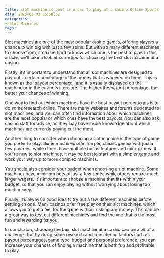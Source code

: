 ```yaml
---
title: slot machine is best in order to play at a casino Online Sports Betting
date: 2023-03-03 15:58:52
categories:
- Slot Machines
tags:
---
```

Slot machines are one of the most popular casino games, offering players a chance to win big with just a few spins. But with so many different machines to choose from, it can be hard to know which one is the best to play. In this article, we'll take a look at some tips for choosing the best slot machine at a casino.

Firstly, it's important to understand that all slot machines are designed to pay out a certain percentage of the money that is wagered on them. This is known as the 'payout percentage', and it is usually displayed on the machine or in the casino's literature. The higher the payout percentage, the better your chances of winning.

One way to find out which machines have the best payout percentages is to do some research online. There are many websites and forums dedicated to slot machines, and you can often find information about which machines are the most popular or which ones have the best payouts. You can also ask casino staff for advice, as they may have inside knowledge about which machines are currently paying out the most.

Another thing to consider when choosing a slot machine is the type of game you prefer to play. Some machines offer simple, classic games with just a few paylines, while others have multiple bonus features and mini-games. If you're new to slot machines, it may be best to start with a simpler game and work your way up to more complex machines.

You should also consider your budget when choosing a slot machine. Some machines have minimum bets of just a few cents, while others require much larger wagers. It's important to choose a machine that fits within your budget, so that you can enjoy playing without worrying about losing too much money.

Finally, it's always a good idea to try out a few different machines before settling on one. Many casinos offer free play on their slot machines, which allows you to get a feel for the game without risking any money. This can be a great way to test out different machines and find the one that is the most fun and rewarding for you.

In conclusion, choosing the best slot machine at a casino can be a bit of a challenge, but by doing some research and considering factors such as payout percentages, game type, budget and personal preference, you can increase your chances of finding a machine that is both fun and profitable to play.